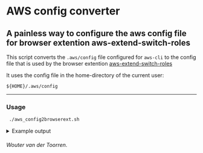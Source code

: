 # AWS config converter

## A painless way to configure the aws config file for browser extention aws-extend-switch-roles

This script converts the `.aws/config` file configured for `aws-cli` to the config file that is used by the browser extention [aws-extend-switch-roles](https://github.com/tilfinltd/aws-extend-switch-roles)

It uses the config file in the home-directory of the current user:

`${HOME}/.aws/config`

---
### Usage

```bash
 ./aws_config2browserext.sh
```

<details>
<summary>Example output</summary>

```bash
/aws_config2browserext.sh                                                                                                                                                                                               tn-finops-
[profile customer1]
role_arn = arn:aws:iam::123456789012:role/landing_zone_devops_administrator
region = eu-central-1

[profile customer2]
role_arn = arn:aws:iam::223456789012:role/landing_zone_devops_administrator
region = eu-central-1

[profile customer1]
role_arn = arn:aws:iam::323456789012:role/landing_zone_devops_administrator
region = us-west-2
```
</details>

###### Wouter van der Toorren.